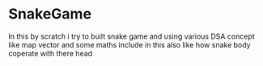 # SnakeGame

In this by scratch i try to built snake game and using various DSA concept like map vector and some maths 
include in this also like how snake body coperate with there head
